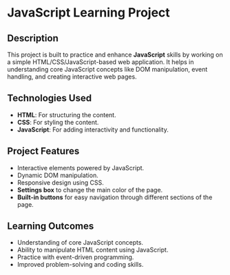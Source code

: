 # JavaScript Learning Project

## Description

This project is built to practice and enhance **JavaScript** skills by working on a simple HTML/CSS/JavaScript-based web application. It helps in understanding core JavaScript concepts like DOM manipulation, event handling, and creating interactive web pages.

## Technologies Used

- **HTML**: For structuring the content.
- **CSS**: For styling the content.
- **JavaScript**: For adding interactivity and functionality.

## Project Features

- Interactive elements powered by JavaScript.
- Dynamic DOM manipulation.
- Responsive design using CSS.
- **Settings box** to change the main color of the page.
- **Built-in buttons** for easy navigation through different sections of the page.

## Learning Outcomes

- Understanding of core JavaScript concepts.
- Ability to manipulate HTML content using JavaScript.
- Practice with event-driven programming.
- Improved problem-solving and coding skills.
